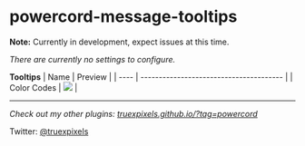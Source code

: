 # powercord-message-tooltips

**Note:** Currently in development, expect issues at this time.

_There are currently no settings to configure._

**Tooltips**
| Name | Preview |
| ---- | --------------------------------------- |
| Color Codes | ![](https://i.plexidev.org/eLBzauL.gif) |

---

_Check out my other plugins: [truexpixels.github.io/?tag=powercord](https://truexpixels.github.io/?tag=powercord)_

Twitter: [@truexpixels](https://twitter.com/truexpixels)
